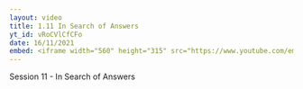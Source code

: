 ```yaml
---
layout: video
title: 1.11 In Search of Answers
yt_id: vRoCVlCfCFo
date: 16/11/2021
embed: <iframe width="560" height="315" src="https://www.youtube.com/embed/vRoCVlCfCFo" title="YouTube video player" frameborder="0" allow="accelerometer; autoplay; clipboard-write; encrypted-media; gyroscope; picture-in-picture" allowfullscreen></iframe>
---
```

Session 11 - In Search of Answers
